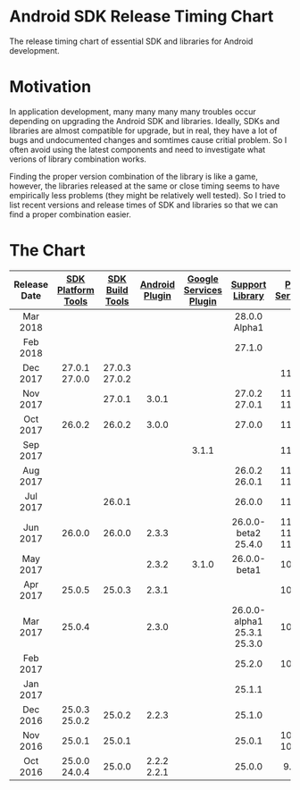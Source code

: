 # Android SDK Release Timing Chart
The release timing chart of essential SDK and libraries for Android development. 

# Motivation
In application development, many many many many troubles occur depending on upgrading the Android SDK and libraries. Ideally, SDKs and libraries are almost compatible for upgrade, but in real, they have a lot of bugs and undocumented changes and somtimes cause critial problem. So I often avoid using the latest components and need to investigate what verions of library combination works.

Finding the proper version combination of the library is like a game, however, the libraries released at the same or close timing seems to have empirically less problems (they might be relatively well tested). So I tried to list recent versions and release times of SDK and libraries so that we can find a proper combination easier.

[SDK Platform Tools]: https://developer.android.com/studio/releases/platform-tools.html
[SDK Build Tools]: https://developer.android.com/studio/releases/build-tools.html
[Android Plugin]: https://developer.android.com/studio/releases/gradle-plugin.html
[Google Services Plugin]: https://developers.google.com/android/guides/google-services-plugin
[Support Library]: https://developer.android.com/topic/libraries/support-library/revisions.html
[Play Services]: https://developers.google.com/android/guides/releases
[Firebase SDK]: https://firebase.google.com/support/release-notes/android

# The Chart
|Release Date|[SDK Platform Tools]|[SDK Build Tools]|[Android Plugin]|[Google Services Plugin]|[Support Library]|[Play Services]|[Firebase SDK]|
|:-:|:-:|:-:|:-:|:-:|:-:|:-:|:-:|
|Mar 2018|||||28.0.0 Alpha1|||
|Feb 2018|||||27.1.0|||
|Dec 2017|27.0.1<br>27.0.0|27.0.3<br>27.0.2||||11.8.0|11.8.0|
|Nov 2017||27.0.1|3.0.1||27.0.2<br>27.0.1|11.6.2<br>11.6.0|11.6.2<br>11.6.0|
|Oct 2017|26.0.2|26.0.2|3.0.0||27.0.0|11.4.2|11.4.2|
|Sep 2017||||3.1.1||11.4.0|11.4.0<br>11.2.2|
|Aug 2017|||||26.0.2<br>26.0.1|11.2.2<br>11.2.0|11.2.0|
|Jul 2017||26.0.1|||26.0.0|11.0.4<br>|11.0.4|
|Jun 2017|26.0.0|26.0.0|2.3.3||26.0.0-beta2<br>25.4.0|11.0.2<br>11.0.1<br>11.0.0|11.0.2<br>11.0.0|
|May 2017|||2.3.2|3.1.0|26.0.0-beta1|10.2.6|10.2.6|
|Apr 2017|25.0.5|25.0.3|2.3.1|||10.2.4|10.2.4|
|Mar 2017|25.0.4||2.3.0||26.0.0-alpha1<br>25.3.1<br>25.3.0|10.2.1|10.2.1|
|Feb 2017|||||25.2.0|10.2.0|10.2.0|
|Jan 2017|||||25.1.1|||
|Dec 2016|25.0.3<br>25.0.2|25.0.2|2.2.3||25.1.0|||
|Nov 2016|25.0.1|25.0.1|||25.0.1|10.0.1<br>10.0.0|10.0.0|
|Oct 2016|25.0.0<br>24.0.4|25.0.0|2.2.2<br>2.2.1||25.0.0|9.8.0|9.8.0|
